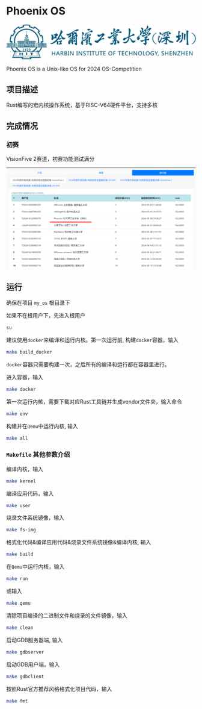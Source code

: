 # Phoenix OS

![哈工大深圳](docs/image/哈工大深圳.jpg)

Phoenix OS is a Unix-like OS for 2024 OS-Competition

## 项目描述

Rust编写的宏内核操作系统，基于RISC-V64硬件平台，支持多核

## 完成情况

### 初赛

VisionFive 2赛道，初赛功能测试满分

![preliminary_contest_result](docs/image/preliminary_contest_rank.png)

## 运行

确保在项目 `my_os` 根目录下

如果不在根用户下，先进入根用户

```sh
su
```

建议使用`docker`来编译和运行内核。第一次运行前, 构建`docker`容器，输入

```sh
make build_docker
```

`docker`容器只需要构建一次，之后所有的编译和运行都在容器里进行。

进入容器，输入

```sh
make docker
```

第一次运行内核，需要下载对应Rust工具链并生成vendor文件夹，输入命令

```sh
make env
```

构建并在`Qemu`中运行内核, 输入

```sh
make all
```

### `Makefile` 其他参数介绍

编译内核，输入

```sh
make kernel
```

编译应用代码，输入

```sh
make user
```

烧录文件系统镜像，输入

```sh
make fs-img
```

格式化代码&编译应用代码&烧录文件系统镜像&编译内核, 输入

```sh
make build
```

在`Qemu`中运行内核，输入

```sh
make run
```

或输入

```sh
make qemu
```

清除项目编译的二进制文件和烧录的文件镜像，输入

```sh
make clean
```

启动GDB服务器端, 输入

```sh
make gdbserver
```

启动GDB用户端，输入

```sh
make gdbclient
```

按照Rust官方推荐风格格式化项目代码，输入

```sh
make fmt
```
